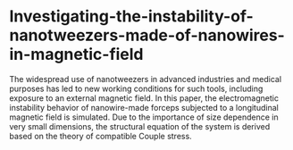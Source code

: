 # Investigating-the-instability-of-nanotweezers-made-of-nanowires-in-magnetic-field
The widespread use of nanotweezers in advanced industries and medical purposes has led to new working conditions for such tools, including exposure to an external magnetic field. In this paper, the electromagnetic instability behavior of nanowire-made forceps subjected to a longitudinal magnetic field is simulated. Due to the importance of size dependence in very small dimensions, the structural equation of the system is derived based on the theory of compatible Couple stress.
